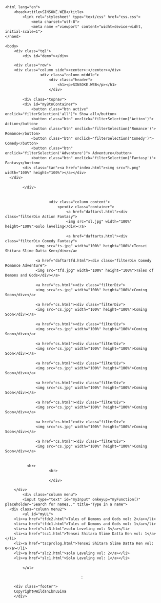 <!DOCTYPE html>
	<html lang="en">
		<head><title>SINSOKE.WEB</title>
			<link rel="stylesheet" type="text/css" href="css.css">
				<meta charset="utf-8">
				<meta name ="viewport" content="widht=device-widht, initial-scale=1">
	</haed>

	<body>
		<div class="tgl">
			<div id="demo"></div>

<script>
var d = new Date();
document.getElementById("demo").innerHTML = d.toString();
</script>

</div>
		</div>

		<div class="row">
		<div class="column side"><center>:</center></div>
					<div class="column middle">
						<div class="header">
							<h1><p>SINSOKE.WEB</p></h1>
						</div>

			<div class="topnav">
			<div id="myBtnContainer">
  				<button class="btn active" onclick="filterSelection('all')"> Show all</button>
  				<button class="btn" onclick="filterSelection('Action')"> Action</button>
  				<button class="btn" onclick="filterSelection('Romance')"> Romance</button>
  				<button class="btn" onclick="filterSelection('Comedy')"> Comedy</button>
  				<button class="btn" onclick="filterSelection('Adventure')"> Adventure</button>
  				<button class="btn" onclick="filterSelection('Fantasy')"> Fantasy</button>
			<div class="tan"><a href="index.html"><img src="h.png" width="100%" height="100%"></a></div>
      </div>

			</div>
						

						<div class="column content">
							<p><div class="container">
  								<a href="daftarsl.html"><div class="filterDiv Action Fantasy">
  								<img src="sl.jpg" width="100%" height="100%">Solo leveling</div></a>
  								
  								<a href="daftarts.html"><div class="filterDiv Comedy Fantasy">
                  <img src="ts.jpg" width="100%" height="100%">Tensei Shitara Slime Datta Ken</div></a>
  						
                  <a href="daftartfd.html"><div class="filterDiv Comedy Romance Adventure">
                  <img src="tfd.jpg" width="100%" height="100%">Tales of Demons and Gods</div></a>

                  <a href="cs.html"><div class="filterDiv">
                  <img src="cs.jpg" width="100%" height="100%">Coming Soon</div></a>

                  <a href="cs.html"><div class="filterDiv">
                  <img src="cs.jpg" width="100%" height="100%">Coming Soon</div></a>

                  <a href="cs.html"><div class="filterDiv">
                  <img src="cs.jpg" width="100%" height="100%">Coming Soon</div></a>

                  <a href="cs.html"><div class="filterDiv">
                  <img src="cs.jpg" width="100%" height="100%">Coming Soon</div></a>

                  <a href="cs.html"><div class="filterDiv">
                  <img src="cs.jpg" width="100%" height="100%">Coming Soon</div></a>

                  <a href="cs.html"><div class="filterDiv">
                  <img src="cs.jpg" width="100%" height="100%">Coming Soon</div></a>

                  <a href="cs.html"><div class="filterDiv">
                  <img src="cs.jpg" width="100%" height="100%">Coming Soon</div></a>
                  
                  <a href="cs.html"><div class="filterDiv">
                  <img src="cs.jpg" width="100%" height="100%">Coming Soon</div></a>
                  
                  <a href="cs.html"><div class="filterDiv">
                  <img src="cs.jpg" width="100%" height="100%">Coming Soon</div></a>


              <br>
						<br>

						</div>

<script>
filterSelection("all")
function filterSelection(c) {
  var x, i;
  x = document.getElementsByClassName("filterDiv");
  if (c == "all") c = "";
  for (i = 0; i < x.length; i++) {
    w3RemoveClass(x[i], "show");
    if (x[i].className.indexOf(c) > -1) w3AddClass(x[i], "show");
  }
}

function w3AddClass(element, name) {
  var i, arr1, arr2;
  arr1 = element.className.split(" ");
  arr2 = name.split(" ");
  for (i = 0; i < arr2.length; i++) {
    if (arr1.indexOf(arr2[i]) == -1) {element.className += " " + arr2[i];}
  }
}

function w3RemoveClass(element, name) {
  var i, arr1, arr2;
  arr1 = element.className.split(" ");
  arr2 = name.split(" ");
  for (i = 0; i < arr2.length; i++) {
    while (arr1.indexOf(arr2[i]) > -1) {
      arr1.splice(arr1.indexOf(arr2[i]), 1);     
    }
  }
  element.className = arr1.join(" ");
}

// Add active class to the current button (highlight it)
var btnContainer = document.getElementById("myBtnContainer");
var btns = btnContainer.getElementsByClassName("btn");
for (var i = 0; i < btns.length; i++) {
  btns[i].addEventListener("click", function(){
    var current = document.getElementsByClassName("active");
    current[0].className = current[0].className.replace(" active", "");
    this.className += " active";
  });
}


</script></p>


		</div>
			<div class="column menu">	
			<input type="text" id="myInput" onkeyup="myFunction()" placeholder="Search for names.." title="Type in a name">
      <div class="column menu2">
			<ul id="myUL">
        <li><a href="tfdc2.html">Tales of Demons and Gods vol: 2</a></li>
        <li><a href="tfdc1.html">Tales of Demons and Gods vol: 1</a></li>
        <li><a href="slc3.html">solo Leveling vol: 3</a></li>
        <li><a href="tsc1.html">Tensei Shitara Slime Datta Ken vol: 1</a></li>
        <li><a href="tscprolog.html">Tensei Shitara Slime Datta Ken vol: 0</a></li>
        <li><a href="slc2.html">solo Leveling vol: 2</a></li>
        <li><a href="slc1.html">Solo Leveling vol: 1</a></li>

			</ul>

<script>
function myFunction() {
    var input, filter, ul, li, a, i, txtValue;
    input = document.getElementById("myInput");
    filter = input.value.toUpperCase();
    ul = document.getElementById("myUL");
    li = ul.getElementsByTagName("li");
    for (i = 0; i < li.length; i++) {
        a = li[i].getElementsByTagName("a")[0];
        txtValue = a.textContent || a.innerText;
        if (txtValue.toUpperCase().indexOf(filter) > -1) {
            li[i].style.display = "";
        } else {
            li[i].style.display = "none";
        }
    }
}
</script>
</div>
</div>
</div>
		<div class="column side"><center>:</center></div>
		</div>

		<div class="footer">
		Copyright@WildanIbnuSina
		</div>
	
</body>		
</html>
